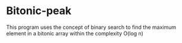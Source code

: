 # Bitonic-peak
This program uses the concept of binary search to find the maximum element in a bitonic array within the complexity O(log n)
